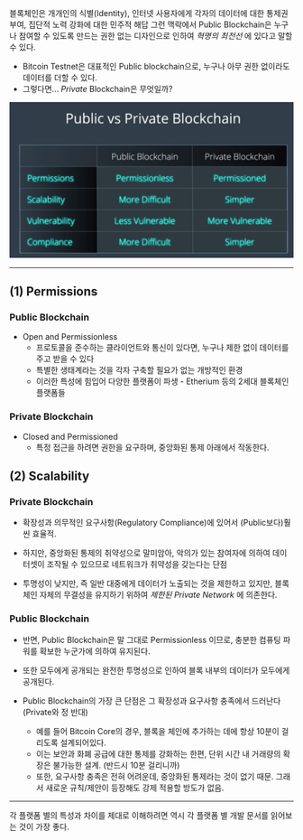 블록체인은 개개인의 식별(Identity), 인터넷 사용자에게 각자의 데이터에 대한 통제권 부여, 집단적 노력 강화에 대한 민주적 해답
그런 맥락에서 Public Blockchain은 누구나 참여할 수 있도록 만드는 권한 없는 디자인으로 인하여 *혁명의 최전선* 에 있다고 말할 수 있다.
  - Bitcoin Testnet은 대표적인 Public blockchain으로, 누구나 아무 권한 없이라도 데이터를 더할 수 있다.
  - 그렇다면... *Private* Blockchain은 무엇일까?

![](public&private.png)

----

## (1) Permissions

### Public Blockchain

- Open and Permissionless
  - 프로토콜을 준수하는 클라이언트와 통신이 있다면, 누구나 제한 없이 데이터를 주고 받을 수 있다
  - 특별한 생태계라는 것을 각자 구축할 필요가 없는 개방적인 환경
  - 이러한 특성에 힘입어 다양한 플랫폼이 파생 - Etherium 등의 2세대 블록체인 플랫폼들

### Private Blockchain

- Closed and Permissioned
  - 특정 접근을 하려면 권한을 요구하며, 중앙화된 통제 아래에서 작동한다.

## (2) Scalability

### Private Blockchain

- 확장성과 의무적인 요구사항(Regulatory Compliance)에 있어서 (Public보다)훨씬 효율적.
- 하지만, 중앙화된 통제의 취약성으로 말미암아, 악의가 있는 참여자에 의하여 데이터셋이 조작될 수 있으므로 네트워크가 취약성을 갖는다는 단점

- 투명성이 낮지만, 즉 일반 대중에게 데이터가 노출되는 것을 제한하고 있지만, 블록체인 자체의 무결성을 유지하기 위하여 *제한된 Private Network* 에 의존한다.

### Public Blockchain

- 반면, Public Blockchain은 말 그대로 Permissionless 이므로, 충분한 컴퓨팅 파워를 확보한 누군가에 의하여 유지된다.
- 또한 모두에게 공개되는 완전한 투명성으로 인하여 블록 내부의 데이터가 모두에게 공개된다.

- Public Blockchain의 가장 큰 단점은 그 확장성과 요구사항 충족에서 드러난다 (Private와 정 반대)
  - 예를 들어 Bitcoin Core의 경우, 블록을 체인에 추가하는 데에 항상 10분이 걸리도록 설계되어있다.
  - 이는 보안과 화폐 공급에 대한 통제를 강화하는 한편, 단위 시간 내 거래량의 확장은 불가능한 설계. (반드시 10분 걸리니까)
  - 또한, 요구사항 충족은 전혀 어려운데, 중앙화된 통제라는 것이 없기 때문. 그래서 새로운 규칙/제안이 등장해도 강제 적용할 방도가 없음.

----

각 플랫폼 별의 특성과 차이를 제대로 이해하려면 역시 각 플랫폼 별 개발 문서를 읽어보는 것이 가장 좋다.
